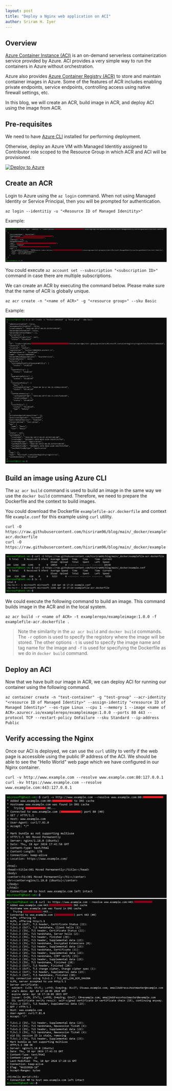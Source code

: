 ```yaml
---
layout: post
title: "Deploy a Nginx web application on ACI"
author: Sriram H. Iyer
---
```


## Overview

[Azure Container Instance (ACI)](https://learn.microsoft.com/en-us/azure/container-instances/container-instances-overview) is an on-demand serverless containerization service provided by Azure. ACI provides a very simple way to run the containers in Azure without orchestration.

Azure also provides [Azure Container Registry (ACR)](https://learn.microsoft.com/en-us/azure/container-registry/container-registry-intro) to store and maintain container images in Azure. Some of the features of ACR includes enabling private endpoints, service endpoints, controlling access using native firewall settings, etc. 

In this blog, we will create an ACR, build image in ACR, and deploy ACI using the image from ACR.

## Pre-requisites

We need to have [Azure CLI](https://learn.microsoft.com/en-us/cli/azure/install-azure-cli) installed for performing deployment.

Otherwise, deploy an Azure VM with Managed Identitiy assigned to Contributor role scoped to the Resource Group in which ACR and ACI will be provisioned.

[![Deploy to Azure](https://aka.ms/deploytoazurebutton)](https://portal.azure.com/#create/Microsoft.Template/uri/https%3A%2F%2Fraw.githubusercontent.com%2Fhisriram96%2Fhisriram96.github.io%2Frefs%2Fheads%2Fmain%2F_arm-templates%2Fazure-virtual-machine-ubuntu-with-identity-and-docker-preinstallation.json)

## Create an ACR

Login to Azure using the `az login` command. When not using Managed Identity or Service Principal, then you will be prompted for authentication.

```
az login --identitiy -u "<Resource ID of Managed Idenitity>"
```

Example:

<img src="https://raw.githubusercontent.com/hisriram96/hisriram96.github.io/refs/heads/main/_pictures/_images_2024-04-18-Deploy-Nginx-web-application-on-ACI/image1.png">

You could execute `az account set --subscription "<subscription ID>"` command in case there are multiple subscriptions.

We can create an ACR by executing the command below. Please make sure that the name of ACR is globally unique.

```
az acr create -n "<name of ACR>" -g "<resource group>" --sku Basic
```

Example:

<img src="https://raw.githubusercontent.com/hisriram96/hisriram96.github.io/refs/heads/main/_pictures/_images_2024-04-18-Deploy-Nginx-web-application-on-ACI/image2.png">

## Build an image using Azure CLI

The `az acr build` command is used to build an image in the same way we use the `docker build` command. Therefore, we need to prepare the Dockerfile and the context to build images.

You could download the Dockerfile `examplefile-acr.dockerfile` and context file `example.conf` for this example using `curl` utility.

```
curl -O https://raw.githubusercontent.com/hisriram96/blog/main/_docker/examplefile-acr.dockerfile
curl -O https://raw.githubusercontent.com/hisriram96/blog/main/_docker/example.conf
```

<img src="https://raw.githubusercontent.com/hisriram96/hisriram96.github.io/refs/heads/main/_pictures/_images_2024-04-18-Deploy-Nginx-web-application-on-ACI/image3.png">

We could execute the following command to build an image. This command builds image in the ACR and in the local system.

```
az acr build -r <name of ACR> -t examplerepo/exampleimage:1.0.0 -f examplefile-acr.dockerfile .
```

> Note the similarity in the `az acr build` and `docker build` commands. The `-r` option is used to specify the registory where the image will be stored. The other options `-t` is used to specify the image name and tag name for the image and `-f` is used for specifying the Dockerfile as we do in `docker build` command.

## Deploy an ACI

Now that we have built our image in ACR, we can deploy ACI for running our container using the following command.

```
az container create -n "test-container" -g "test-group" --acr-identity "<resource ID of Managed Identity>" --assign-identity "<resource ID of Managed Identity>" --os-type Linux --cpu 1 --memory 1 --image <name of ACR>.azurecr.io/examplerepo/exampleimage:1.0.0 --ports 80 443 --protocol TCP --restart-policy OnFailure --sku Standard --ip-address Public
```

## Verify accessing the Nginx

Once our ACI is deployed, we can  use the `curl` utility to verify if the web page is accessible using the public IP address of the ACI. We should be able to see the "Hello World" web page which we have configured in our Nginx container.

```
curl -v http://www.example.com --resolve www.example.com:80:127.0.0.1
curl -kv https://www.example.com --resolve www.example.com:443:127.0.0.1
```

<img src="https://raw.githubusercontent.com/hisriram96/hisriram96.github.io/refs/heads/main/_pictures/_images_2024-04-18-Deploy-Nginx-web-application-on-ACI/image4.png">

<img src="https://raw.githubusercontent.com/hisriram96/hisriram96.github.io/refs/heads/main/_pictures/_images_2024-04-18-Deploy-Nginx-web-application-on-ACI/image5.png">

<link rel="alternate" type="application/rss+xml"  href="{{ site.url }}/feed.xml" title="{{ site.title }}">

